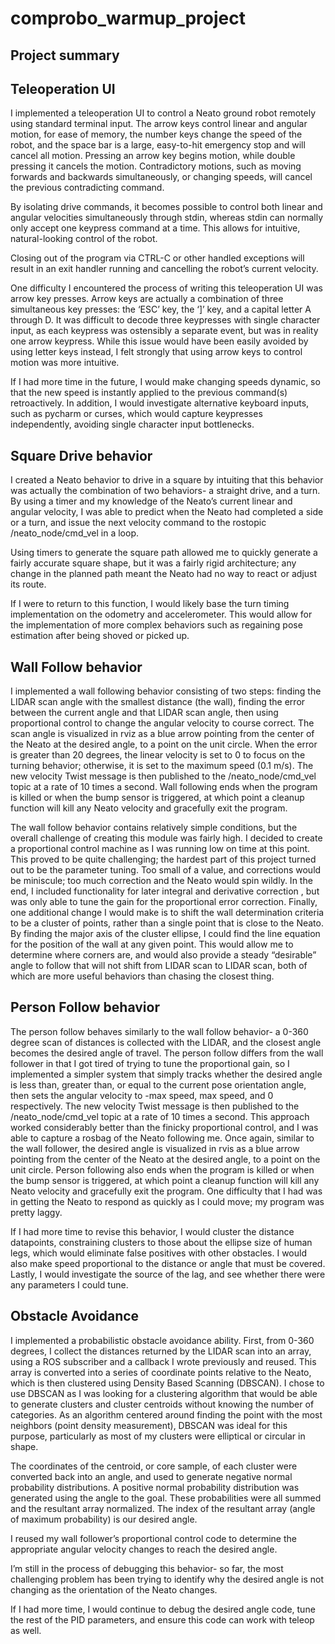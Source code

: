 # comprobo_warmup_project
## Project summary

## Teleoperation UI

I implemented a teleoperation UI to control a Neato ground robot remotely using standard terminal input. The arrow keys control linear and angular motion, for ease of memory, the number keys change the speed of the robot, and the space bar is a large, easy-to-hit emergency stop and will cancel all motion. Pressing an arrow key begins motion, while double pressing it cancels the motion. Contradictory motions, such as moving forwards and backwards simultaneously, or changing speeds, will cancel the previous contradicting command.

By isolating drive commands, it becomes possible to control both linear and angular velocities simultaneously through stdin, whereas stdin can normally only accept one keypress command at a time. This allows for intuitive, natural-looking control of the robot.

Closing out of the program via CTRL-C or other handled exceptions will result in an exit handler running and cancelling the robot’s current velocity.

One difficulty I encountered the process of writing this teleoperation UI was arrow key presses. Arrow keys are actually a combination of three simultaneous key presses: the ‘ESC’ key, the ‘]’ key, and a capital letter A through D. It was difficult to decode three keypresses with single character input, as each keypress was ostensibly a separate event, but was in reality one arrow keypress. While this issue would have been easily avoided by using letter keys instead, I felt strongly that using arrow keys to control motion was more intuitive.

If I had more time in the future, I would make changing speeds dynamic, so that the new speed is instantly applied to the previous command(s) retroactively. In addition, I would investigate alternative keyboard inputs, such as pycharm or curses, which would capture keypresses independently, avoiding single character input bottlenecks.

## Square Drive behavior

I created a Neato behavior to drive in a square by intuiting that this behavior was actually the combination of two behaviors- a straight drive, and a turn. By using a timer and my knowledge of the Neato’s current linear and angular velocity, I was able to predict when the Neato had completed a side or a turn, and issue the next velocity command to the rostopic /neato_node/cmd_vel in a loop.

Using timers to generate the square path allowed me to quickly generate a fairly accurate square shape, but it was a fairly rigid architecture; any change in the planned path meant the Neato had no way to react or adjust its route.

If I were to return to this function, I would likely base the turn timing implementation on the odometry and accelerometer. This would allow for the implementation of more complex behaviors such as regaining pose estimation after being shoved or picked up.

## Wall Follow behavior

I implemented a wall following behavior consisting of two steps: finding the LIDAR scan angle with the smallest distance (the wall), finding the error between the current angle and that LIDAR scan angle, then using proportional control to change the angular velocity to course correct. The scan angle is visualized in rviz as a blue arrow pointing from the center of the Neato at the desired angle, to a point on the unit circle. When the error is greater than 20 degrees, the linear velocity is set to 0 to focus on the turning behavior; otherwise, it is set to the maximum speed (0.1 m/s). The new velocity Twist message is then published to the /neato_node/cmd_vel topic at a rate of 10 times a second. Wall following ends when the program is killed or when the bump sensor is triggered, at which point a cleanup function will kill any Neato velocity and gracefully exit the program.

The wall follow behavior contains relatively simple conditions, but the overall challenge of creating this module was fairly high. I decided to create a proportional control machine as I was running low on time at this point. This proved to be quite challenging; the hardest part of this project turned out to be the parameter tuning. Too small of a value, and corrections would be miniscule; too much correction and the Neato would spin wildly. In the end, I included functionality for later integral and derivative correction , but was only able to tune the gain for the proportional error correction. Finally, one additional change I would make is to shift the wall determination criteria to be a cluster of points, rather than a single point that is close to the Neato. By finding the major axis of the cluster ellipse, I could find the line equation for the position of the wall at any given point. This would allow me to determine where corners are, and would also provide a steady “desirable” angle to follow that will not shift from LIDAR scan to LIDAR scan, both of which are more useful behaviors than chasing the closest thing.

## Person Follow behavior

The person follow behaves similarly to the wall follow behavior- a 0-360 degree scan of distances is collected with the LIDAR, and the closest angle becomes the desired angle of travel. The person follow differs from the wall follower in that I got tired of trying to tune the proportional gain, so I implemented a simpler system that simply tracks whether the desired angle is less than, greater than, or equal to the current pose orientation angle, then sets the angular velocity to -max speed, max speed, and 0 respectively. The new velocity Twist message is then published to the /neato_node/cmd_vel topic at a rate of 10 times a second. This approach worked considerably better than the finicky proportional control, and I was able to capture a rosbag of the Neato following me. Once again, similar to the wall follower, the desired angle is visualized in rvis as a blue arrow pointing from the center of the Neato at the desired angle, to a point on the unit circle. Person following also ends when the program is killed or when the bump sensor is triggered, at which point a cleanup function will kill any Neato velocity and gracefully exit the program.
One difficulty that I had was in getting the Neato to respond as quickly as I could move; my program was pretty laggy.

If I had more time to revise this behavior, I would cluster the distance datapoints, constraining clusters to those about the ellipse size of human legs, which would eliminate false positives with other obstacles. I would also make speed proportional to the distance or angle that must be covered. Lastly, I would investigate the source of the lag, and see whether there were any parameters I could tune.

## Obstacle Avoidance

I implemented a probabilistic obstacle avoidance ability. First, from 0-360 degrees, I collect the distances returned by the LIDAR scan into an array, using a ROS subscriber and a callback I wrote previously and reused. This array is converted into a series of coordinate points relative to the Neato, which is then clustered using Density Based Scanning (DBSCAN). I chose to use DBSCAN as I was looking for a clustering algorithm that would be able to generate clusters and cluster centroids without knowing the number of categories. As an algorithm centered around finding the point with the most neighbors (point density measurement), DBSCAN was ideal for this purpose, particularly as most of my clusters were elliptical or circular in shape.

The coordinates of the centroid, or core sample, of each cluster were converted back into an angle, and used to generate negative normal probability distributions. A positive normal probability distribution was generated using the angle to the goal. These probabilities were all summed and the resultant array normalized. The index of the resultant array (angle of maximum probability) is our desired angle.

I reused my wall follower’s proportional control code to determine the appropriate angular velocity changes to reach the desired angle.

I’m still in the process of debugging this behavior- so far, the most challenging problem has been trying to identify why the desired angle is not changing as the orientation of the Neato changes.

If I had more time, I would continue to debug the desired angle code, tune the rest of the PID parameters, and ensure this code can work with teleop as well.

